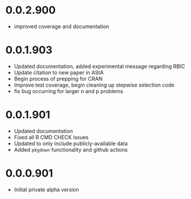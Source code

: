 # 0.0.2.900

- improved coverage and documentation

# 0.0.1.903

- Updated documentation, added experimental message regarding RBIC
- Update citation to new paper in AStA
- Begin process of prepping for CRAN
- Improve test coverage, begin cleaning up stepwise selection code
- fix bug occurring for larger n and p problems

# 0.0.1.901

- Updated documentation
- Fixed all R CMD CHECK issues
- Updated to only include publicly-available data
- Added `pkgdown` functionality and github actions

# 0.0.0.901

- Initial private alpha version
